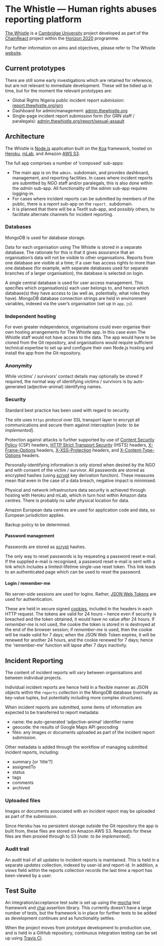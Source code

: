 The Whistle — Human rights abuses reporting platform
============================================================

[The Whistle](http://thewhistle.org) is a [Cambridge University](https://www.cam.ac.uk/) project 
developed as part of the [ChainReact](http://chainreact.org/) project within the 
[Horizon 2020](https://ec.europa.eu/programmes/horizon2020/) programme.

For further information on aims and objectives, please refer to The Whistle 
[website](http://thewhistle.org).

Current prototypes
------------------

There are still some early investigations which are retained for reference, but are not relevant
to immediate development. These will be tidied up in time, but for the moment the relevant prototypes
are:

- Global Rights Nigeria public incident report submission:
  [report.thewhistle.org/grn](http://report.thewhistle.org/grn)
- Dashboard for admin/management: [admin.thewhistle.org](http://admin.thewhistle.org)
- Single-page incident report submission form (for GRN staff / paralegals):
  [admin.thewhistle.org/report/sexual-assault](http://admin.thewhistle.org/report/sexual-assault)


Architecture
------------

The Whistle is [Node.js](https://nodejs.org/en/) application built on the [Koa](http://koajs.com/)
framework, hosted on [Heroku](https://www.heroku.com), [mLab](https://mlab.com/), and Amazon 
[AWS S3](https://aws.amazon.com/s3/).

The full app comprises a number of ‘composed’ sub-apps:

- The main app is on the `admin.` subdomain, and provides dashboard, management, and reporting 
  facilities. In cases where incident reports are submitted by NGO staff and/or paralegals, this
  is also done within the *admin* sub-app. All functionality of the *admin* sub-app requires 
  logging-in.
- For cases where incident reports can be submitted by members of the public, there is a *report*
  sub-app on the `report.` subdomain.
- It is planned that there will be a TextIt sub-app, and possibly others, to facilitate alternate
  channels for incident reporting.  

### Databases

MongoDB is used for database storage.

Data for each organisation using The Whistle is stored in a separate database. The rationale for 
this is that it gives assurance that an organisation’s data will not be visible to other 
organisations. Reports from one database are visible at a time; if a user has access rights to more
than one database (for example, with separate databases used for separate branches of a larger
organisation), the database is selected on login.

A single central database is used for user access management. This specifies which organisation(s)
each user belongs to, and hence which database(s) they have access to (as well as, potentially, what
roles they have). MongoDB database connection strings are held in environment variables, indexed via 
the user’s organisation (set up in `app.js`).

### Independent hosting

For even greater independence, organisations could even organise their own hosting arrangements for
The Whistle app. In this case even The Whistle staff would not have access to the data. The app 
would have to be cloned from the Git repository, and organisations would require sufficient 
technical expertise to set up and configure their own Node.js hosting and install the app from the
Git repository.

### Anonymity

While victims’ / survivors’ contact details may optionally be stored if required, the normal way of 
identifying victims / survivors is by auto-generated (adjective-animal) identifying names.
 
### Security

Standard best practice has been used with regard to security.

The site uses `https` protocol over SSL transport layer to encrypt all communications and secure 
them against interception [*note: to be implemented*].

Protection against attacks is further supported by use of 
[Content Security Policy](https://developer.mozilla.org/en-US/docs/Web/HTTP/CSP) (CSP) headers, 
[HTTP Strict Transport Security](https://developer.mozilla.org/en-US/docs/Web/HTTP/Headers/Strict-Transport-Security) (HSTS) headers, 
[X-Frame-Options](https://developer.mozilla.org/en-US/docs/Web/HTTP/Headers/X-Frame-Options) headers, 
[X-XSS-Protection](https://developer.mozilla.org/en-US/docs/Web/HTTP/Headers/X-XSS-Protection) headers, and 
[X-Content-Type-Options](https://developer.mozilla.org/en-US/docs/Web/HTTP/Headers/X-Content-Type-Options) headers.

Personally-identifying information is only stored when desired by the NGO and with consent of the
victim / survivor. All passwords are stored as encrypted hashes (using 
[scrypt](https://en.wikipedia.org/wiki/Scrypt) key derivation function). These measures mean that
even in the case of a data breach, negative impact is minimised.

Physical and network infrastructure data security is achieved through hosting with Heroku and mLab, 
which in turn host within Amazon data centres. There is probably no safer physical location for data.

Amazon European data centres are used for application code and data, so European jurisdiction 
applies.

Backup policy to be determined.

#### Password management

Passwords are stored as [scrypt](https://en.wikipedia.org/wiki/Scrypt) hashes.

The only way to reset passwords is by requesting a password reset e-mail. If the supplied e-mail
is recognised, a password reset e-mail is sent with a link which includes a limited-lifetime 
single-use reset token. This link leads to an authenticated page which can be used to reset the
password.

#### Login / remember-me

No server-side sessions are used for logins. Rather, [JSON Web Tokens](https://jwt.io/) are used for 
authentication.

These are held in secure signed [cookies](https://www.npmjs.com/package/cookies), included in the 
headers in each HTTP request. The tokens are valid for 24 hours – hence even if security is breached
and the token obtained, it would have no value after 24 hours. If *remember-me* is not used, the 
cookie the token is stored in is destroyed at the end of the browser session; if *remember-me* is 
used, then the cookie will be made valid for 7 days; when the JSON Web Token expires, it will be 
renewed for another 24 hours, and the cookie renewed for 7 days; hence the 'remember-me' function 
will lapse after 7 days inactivity.


Incident Reporting
------------------

The content of incident reports will vary between organisations and between individual projects.

Individual incident reports are hence held in a flexible manner as JSON objects within the `reports`
collection in the MongoDB database (normally as key-value tuples, but potentially including more 
complex structures).

When incident reports are submitted, some items of information are expected to be transferred to
report metadata:
- name: the auto-generated ‘adjective-animal’ identifier name
- geocode: the results of Google Maps API geocoding
- files: any images or documents uploaded as part of the incident report submission.

Other metadata is added through the workflow of managing submitted incident reports, including:
- summary [or ‘title’?]
- assignedTo
- status
- tags
- comments
- archived

### Uploaded files

Images or documents associated with an incident report may be uploaded as part of the submission.

Since Heroku has no persistent storage outside the Git repository the app is built from, these files
are stored on Amazon AWS S3. Requests for these files are then proxied through to S3 [*note: to be 
implemented*].

### Audit trail

An audit trail of all updates to incident reports is maintained. This is held in a separate 
*updates* collection, indexed by user-id and report-id. In addition, a *views* field within the
reports collection records the last time a report has been viewed by a user.


Test Suite
----------

An integration/acceptance test suite is set up using the [mocha](https://mochajs.org/) test 
framework and [chai](http://chaijs.com/) assertion library. This currently doesn’t have a large 
number of tests, but the framework is in place for further tests to be added as development 
continues and as functionality settles.

When the project moves from prototype development to production use, and is held in a GitHub
repository, continuous integration testing can be set up using [Travis CI](https://travis-ci.org/).
